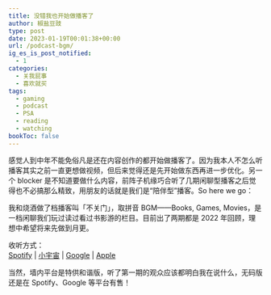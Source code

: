 ```yaml
---
title: 没错我也开始做播客了
author: 椒盐豆豉
type: post
date: 2023-01-19T00:01:38+00:00
url: /podcast-bgm/
ig_es_is_post_notified:
  - 1
categories:
  - 关我屁事
  - 喜欢就买
tags:
  - gaming
  - podcast
  - PSA
  - reading
  - watching
bookToc: false
---
```

感觉人到中年不能免俗凡是还在内容创作的都开始做播客了。因为我本人不怎么听播客其实之前一直更想做视频，但后来觉得还是先开始做东西再进一步优化。另一个 blocker 是不知道要做什么内容，前阵子机缘巧合听了几期闲聊型播客之后觉得也不必搞那么精致，用朋友的话就是我们是“陪伴型”播客。So here we go：

我和烧酒做了档播客叫「不关门」，取拼音 BGM——Books, Games, Movies，是一档闲聊我们玩过读过看过书影游的栏目。目前出了两期都是 2022 年回顾，理想中希望将来先做到月更。

收听方式：  
[Spotify](https://open.spotify.com/episode/249NbOewwMf36DgKvDe6uI) | 
[小宇宙](https://www.xiaoyuzhoufm.com/episodes/63c87db078910ae65c927b04) |
[Google](https://podcasts.google.com/feed/aHR0cHM6Ly9hbmNob3IuZm0vcy9kOTM0M2IzNC9wb2RjYXN0L3Jzcw) |
[Apple](https://podcasts.apple.com/us/podcast/不关门/id1666397078)

当然，墙内平台是特供和谐版，听了第一期的观众应该都明白我在说什么，无码版还是在 Spotify、Google 等平台有售！

 [1]: https://open.spotify.com/show/3146ubWByIlxIPNNfTBCFZ
 [2]: https://www.xiaoyuzhoufm.com/podcast/63c875fc531dadd2b15641fd

